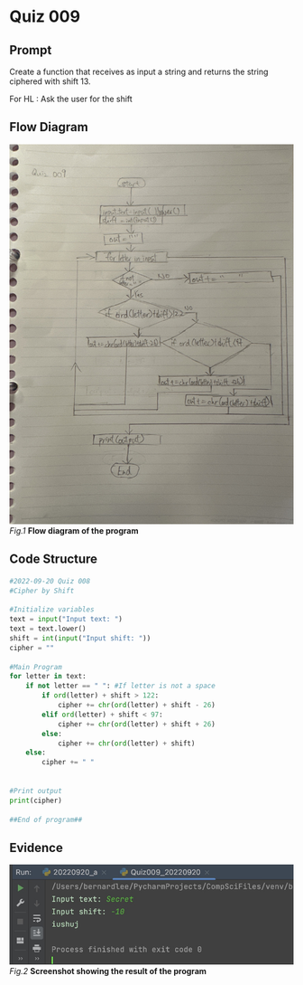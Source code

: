 # Quiz 009

## Prompt
Create a function that receives as input a string and returns the string ciphered with shift 13.

For HL :  Ask the user for the shift

## Flow Diagram
![](Quiz009_FlowDiagram.jpeg)
*Fig.1* **Flow diagram of the program**

## Code Structure 
```.py
#2022-09-20 Quiz 008
#Cipher by Shift

#Initialize variables
text = input("Input text: ")
text = text.lower()
shift = int(input("Input shift: "))
cipher = ""

#Main Program
for letter in text:
    if not letter == " ": #If letter is not a space
        if ord(letter) + shift > 122:
            cipher += chr(ord(letter) + shift - 26)
        elif ord(letter) + shift < 97:
            cipher += chr(ord(letter) + shift + 26)
        else:
            cipher += chr(ord(letter) + shift)
    else:
        cipher += " "


#Print output
print(cipher)

##End of program##
```

## Evidence
![](Quiz009_Evidence.jpg)
*Fig.2* **Screenshot showing the result of the program**
